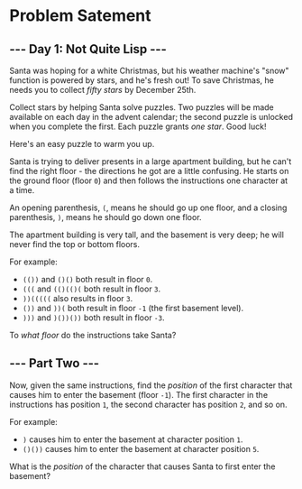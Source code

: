 # Problem Satement

## \-\-\- Day 1: Not Quite Lisp ---

Santa was hoping for a white Christmas, but his weather machine's "snow" function is powered by stars, and he's fresh out! To save Christmas, he needs you to collect  _fifty stars_  by December 25th.

Collect stars by helping Santa solve puzzles. Two puzzles will be made available on each day in the advent calendar; the second puzzle is unlocked when you complete the first. Each puzzle grants  _one star_.  Good luck!

Here's an easy puzzle to warm you up.

Santa is trying to deliver presents in a large apartment building, but he can't find the right floor - the directions he got are a little confusing. He starts on the ground floor (floor  `0`) and then follows the instructions one character at a time.

An opening parenthesis,  `(`, means he should go up one floor, and a closing parenthesis,  `)`, means he should go down one floor.

The apartment building is very tall, and the basement is very deep; he will never find the top or bottom floors.

For example:

-   `(())`  and  `()()`  both result in floor  `0`.
-   `(((`  and  `(()(()(`  both result in floor  `3`.
-   `))(((((`  also results in floor  `3`.
-   `())`  and  `))(`  both result in floor  `-1`  (the first basement level).
-   `)))`  and  `)())())`  both result in floor  `-3`.

To  _what floor_  do the instructions take Santa?

## \-\-\- Part Two ---

Now, given the same instructions, find the  _position_  of the first character that causes him to enter the basement (floor  `-1`). The first character in the instructions has position  `1`, the second character has position  `2`, and so on.

For example:

-   `)`  causes him to enter the basement at character position  `1`.
-   `()())`  causes him to enter the basement at character position  `5`.

What is the  _position_  of the character that causes Santa to first enter the basement?